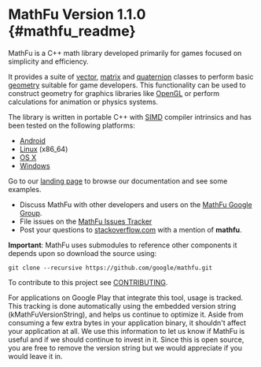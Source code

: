 MathFu Version 1.1.0    {#mathfu_readme}
====================

MathFu is a C++ math library developed primarily for games focused on
simplicity and efficiency.

It provides a suite of [vector][], [matrix][] and [quaternion][] classes
to perform basic [geometry][] suitable for game developers.  This functionality
can be used to construct geometry for graphics libraries like [OpenGL][] or
perform calculations for animation or physics systems.

The library is written in portable C++ with [SIMD][] compiler intrinsics and
has been tested on the following platforms:

   * [Android][]
   * [Linux][] (x86_64)
   * [OS X][]
   * [Windows][]

Go to our [landing page][] to browse our documentation and see some examples.

   * Discuss MathFu with other developers and users on the
     [MathFu Google Group][].
   * File issues on the [MathFu Issues Tracker][]
   * Post your questions to [stackoverflow.com][] with a mention of
     **mathfu**.

**Important**: MathFu uses submodules to reference other components it depends
upon so download the source using:

    git clone --recursive https://github.com/google/mathfu.git

To contribute to this project see [CONTRIBUTING][].

For applications on Google Play that integrate this tool, usage is tracked.
This tracking is done automatically using the embedded version string
(kMathFuVersionString), and helps us continue to optimize it. Aside from
consuming a few extra bytes in your application binary, it shouldn't affect
your application at all. We use this information to let us know if MathFu
is useful and if we should continue to invest in it. Since this is open
source, you are free to remove the version string but we would appreciate if
you would leave it in.

  [Android]: http://www.android.com
  [Linux]: http://en.m.wikipedia.org/wiki/Linux
  [MathFu Google Group]: http://groups.google.com/group/mathfulib
  [MathFu Issues Tracker]: http://github.com/google/mathfu/issues
  [OS X]: http://www.apple.com/osx/
  [OpenGL]: http://www.opengl.org/
  [SIMD]: http://en.wikipedia.org/wiki/SIMD
  [Windows]: http://windows.microsoft.com/
  [geometry]: http://en.wikipedia.org/wiki/Geometry
  [landing page]: http://google.github.io/mathfu
  [matrix]: http://en.wikipedia.org/wiki/Matrix_(mathematics)
  [quaternion]: http://en.wikipedia.org/wiki/Quaternion
  [stackoverflow.com]: http://stackoverflow.com/search?q=mathfu
  [vector]: http://en.wikipedia.org/wiki/Euclidean_vector
  [CONTRIBUTING]: https://github.com/google/mathfu/blob/master/CONTRIBUTING.md
